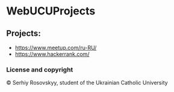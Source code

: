 # WebUCUProjects

## Projects:
  * https://www.meetup.com/ru-RU/
  * https://www.hackerrank.com/
  
### License and copyright
  © Serhiy Rosovskyy, student of the Ukrainian Catholic University
